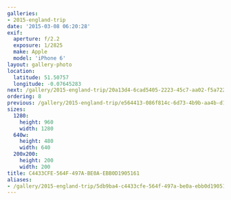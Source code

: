 ```yaml
---
galleries:
- 2015-england-trip
date: '2015-03-08 06:20:28'
exif:
  aperture: f/2.2
  exposure: 1/2825
  make: Apple
  model: 'iPhone 6'
layout: gallery-photo
location:
  latitude: 51.50757
  longitude: -0.07645283
next: /gallery/2015-england-trip/20a13d4-6cad5405-2223-45c7-aa02-f5a7220579a8
ordering: 8
previous: /gallery/2015-england-trip/e564413-086f814c-6d73-4b9b-aa4b-d1fd567d9bd7
sizes:
  1280:
    height: 960
    width: 1280
  640w:
    height: 480
    width: 640
  200x200:
    height: 200
    width: 200
title: C4433CFE-564F-497A-BE0A-EBB0D1905161
aliases:
- /gallery/2015-england-trip/5db9ba4-c4433cfe-564f-497a-be0a-ebb0d1905161.html
---
```

